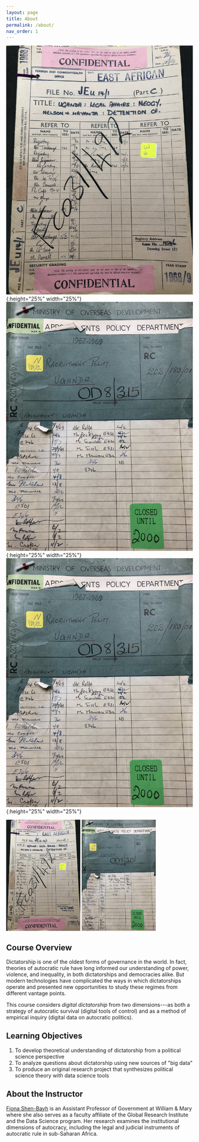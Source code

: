 ```yaml
---
layout: page
title: About
permalink: /about/
nav_order: 1
---
```


![archive_1](/images/IMG_4205.JPG){:height="25%" width="25%"}
![archive_2](/images/IMG_4191.JPG){:height="25%" width="25%"}
![archive_3](/images/IMG_4191.JPG){:height="25%" width="25%"}

<img src="/images/IMG_4205.JPG" width="200" height="300" />
<img src="/images/IMG_4191.JPG" width="200" height="300" />

## Course Overview

Dictatorship is one of the oldest forms of governance in the world. In fact, theories of autocratic rule have long informed our understanding of power, violence, and inequality, in both dictatorships and democracies alike. But modern technologies have complicated the ways in which dictatorships operate and presented new opportunities to study these regimes from different vantage points. 

This course considers *digital dictatorship* from two dimensions---as both a strategy of autocratic survival (digital tools of control) and as a method of empirical inquiry (digital data on autocratic politics).

## Learning Objectives

1.	To develop theoretical understanding of dictatorship from a political science perspective
2.	To analyze questions about dictatorship using new sources of "big data"
3.	To produce an original research project that synthesizes political science theory with data science tools

## About the Instructor

[Fiona Shen-Bayh](https://www.fionashenbayh.com/) is an Assistant Professor of Government at William & Mary where she also serves as a faculty affiliate of the Global Research Institute and the Data Science program. Her research examines the institutional dimensions of autocracy, including the legal and judicial instruments of autocratic rule in sub-Saharan Africa.
